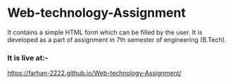 # Web-technology-Assignment
It contains a simple HTML form which can be filled by the user. It is developed as a part of assignment in 7th semester of engineering (B.Tech).

### It is live at:-
https://farhan-2222.github.io/Web-technology-Assignment/
